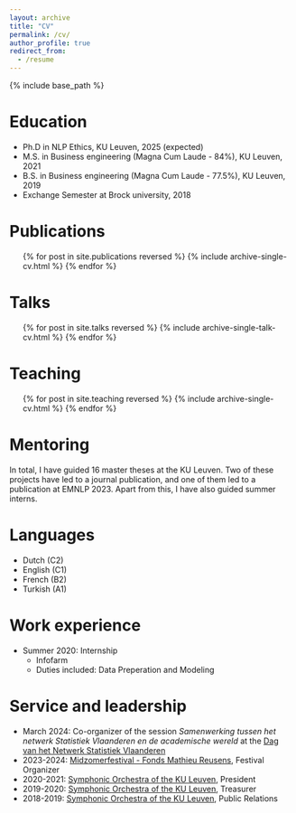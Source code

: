 ```yaml
---
layout: archive
title: "CV"
permalink: /cv/
author_profile: true
redirect_from:
  - /resume
---
```


{% include base_path %}

Education
======
* Ph.D in NLP Ethics, KU Leuven, 2025 (expected)
* M.S. in Business engineering (Magna Cum Laude - 84%), KU Leuven, 2021
* B.S. in Business engineering (Magna Cum Laude - 77.5%), KU Leuven, 2019
* Exchange Semester at Brock university, 2018

Publications
======
  <ul>{% for post in site.publications reversed %}
    {% include archive-single-cv.html %}
  {% endfor %}</ul>
  
Talks
======
  <ul>{% for post in site.talks reversed %}
    {% include archive-single-talk-cv.html  %}
  {% endfor %}</ul>
  
Teaching
======
  <ul>{% for post in site.teaching reversed %}
    {% include archive-single-cv.html %}
  {% endfor %}</ul>
  
Mentoring
======
In total, I have guided 16 master theses at the KU Leuven.
Two of these projects have led to a journal publication, and one of them led to a publication at EMNLP 2023.
Apart from this, I have also guided summer interns.

  
Languages
======
* Dutch (C2)
* English (C1)
* French (B2)
* Turkish (A1)

Work experience
======

* Summer 2020: Internship
  * Infofarm
  * Duties included: Data Preperation and Modeling

Service and leadership
======
* March 2024: Co-organizer of the session *Samenwerking tussen het netwerk Statistiek Vlaanderen en de academische wereld* at the [Dag van het Netwerk Statistiek Vlaanderen](https://www.vlaanderen.be/statistiek-vlaanderen/dag-van-het-netwerk-statistiek-vlaanderen-op-21-maart-2024)
* 2023-2024: [Midzomerfestival - Fonds Mathieu Reusens](https://fonds.mathieureusens.be/midzomerfestival), Festival Organizer
* 2020-2021: [Symphonic Orchestra of the KU Leuven](https://usoleuven.be/), President
* 2019-2020: [Symphonic Orchestra of the KU Leuven](https://usoleuven.be/), Treasurer
* 2018-2019: [Symphonic Orchestra of the KU Leuven](https://usoleuven.be/), Public Relations
